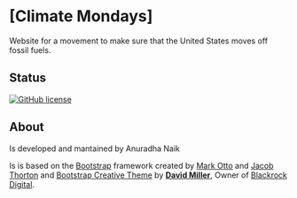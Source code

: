 # [Climate Mondays]

Website for a movement to make sure that the United States moves off fossil fuels.


## Status

[![GitHub license](https://img.shields.io/badge/license-MIT-blue.svg)](https://raw.githubusercontent.com/BlackrockDigital/startbootstrap-creative/master/LICENSE)




## About

Is developed and mantained by Anuradha Naik


Is is based on the [Bootstrap](http://getbootstrap.com/) framework created by [Mark Otto](https://twitter.com/mdo) and [Jacob Thorton](https://twitter.com/fat) and [Bootstrap Creative Theme](https://startbootstrap.com/template-overviews/creative/)  by **[David Miller](http://davidmiller.io/)**, Owner of [Blackrock Digital](http://blackrockdigital.io/).

